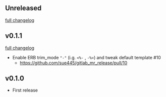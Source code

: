 ## Unreleased
[full changelog](http://github.com/sue445/rubicure/compare/v0.1.1...master)

## v0.1.1
[full changelog](http://github.com/sue445/rubicure/compare/v0.1.0...v0.1.1)

* Enable ERB trim_mode `"-"` (i.g. `<%-` , `-%>`) and tweak default template #10
  * https://github.com/sue445/gitlab_mr_release/pull/10

## v0.1.0
* First release
